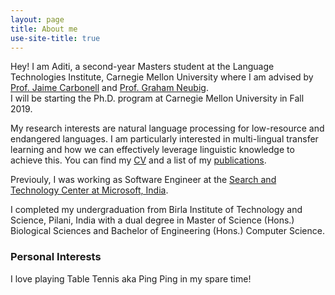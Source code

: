 ```yaml
---
layout: page
title: About me
use-site-title: true
---
```


Hey! I am Aditi, a second-year Masters student at the Language Technologies Institute, Carnegie Mellon University where I am advised by [Prof. Jaime Carbonell](https://www.cs.cmu.edu/~jgc/)  and [Prof. Graham Neubig](http://phontron.com). <br>
I will be starting the Ph.D. program at Carnegie Mellon University in Fall 2019.


My research interests are natural language processing for low-resource and endangered languages. I am particularly interested in multi-lingual transfer learning and how we can effectively leverage linguistic knowledge to achieve this. 
You can find my [CV](http://aditi138.github.io/cv) and a list of my [publications](http://aditi138.github.io/publications). 

Previouly, I was working as Software Engineer at the [Search and Technology Center at Microsoft, India](https://www.microsoft.com/en-in/msidc/). 

I completed my undergraduation from Birla Institute of Technology and Science, Pilani, India with a dual degree in Master of Science (Hons.) Biological Sciences and Bachelor of Engineering (Hons.) Computer Science. 

### Personal Interests

I love playing Table Tennis aka Ping Ping in my spare time!
